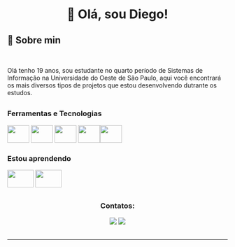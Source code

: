 <div align="center" dir="auto"> 
<h1>👋 Olá, sou Diego! </h1>
</div>
<a><h2>🤔 Sobre min</h2></a>
<br>


<p align="left" dir="auto">
        Olá tenho 19 anos, sou estudante no quarto período de Sistemas de Informação na Universidade do Oeste de São Paulo, aqui você encontrará os mais diversos tipos de projetos que estou desenvolvendo dutrante os estudos.
    </p>



 <div align="center" dir="auto"> 
<h2 dir="auto"></h2></div> 
<a><h3>Ferramentas e Tecnologias</h3></a>
        
<div>  
 <a><img src="https://cdn.jsdelivr.net/gh/devicons/devicon/icons/html5/html5-original.svg" width="50" height="40"/></a> <a><img src="https://cdn.jsdelivr.net/gh/devicons/devicon/icons/css3/css3-original.svg" width="50" height="40"/></a> <a><img src="https://cdn.jsdelivr.net/gh/devicons/devicon/icons/python/python-original.svg" width="50" height="40"/></a> <a><img src="https://cdn.jsdelivr.net/gh/devicons/devicon/icons/csharp/csharp-original.svg" width="50" height="40"/></a><a><img src="https://cdn.jsdelivr.net/gh/devicons/devicon/icons/java/java-original-wordmark.svg"  width="50" height="40"/></a>
 </div>
<a><h3>Estou aprendendo</h3></a>
        <div>
<a><img src="https://cdn.jsdelivr.net/gh/devicons/devicon/icons/react/react-original.svg" width="60" height="40"/></a> <a><img src="https://cdn.jsdelivr.net/gh/devicons/devicon/icons/javascript/javascript-plain.svg" width="60" height="40"/></a> </div>

<div align="center" dir="auto"> 
<h2 dir="auto"></h2>
  <a><h3>Contatos:</h3></a>

<div>
<a href = "mailto:diegoalex-gdy@outlook.com"><img src="https://img.shields.io/badge/Microsoft_Outlook-0078D4?style=for-the-badge&logo=microsoft-outlook&logoColor=white" target="_blank"></a>
<a href="https://www.linkedin.com/in/diego-godoy-201146259/" target="_blank"><img src="https://img.shields.io/badge/-LinkedIn-%230077B5?style=for-the-badge&logo=linkedin&logoColor=white" target="_blank"></a>   
</div>
</div>
  <br>

<hr>
<br>
